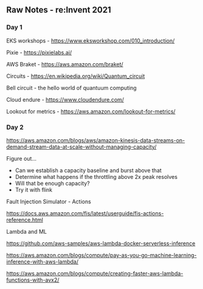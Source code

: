 ## Raw Notes - re:Invent 2021

### Day 1

EKS workshops - https://www.eksworkshop.com/010_introduction/

Pixie - https://pixielabs.ai/

AWS Braket - https://aws.amazon.com/braket/

Circuits - https://en.wikipedia.org/wiki/Quantum_circuit

Bell circuit - the hello world of quantuum computing

Cloud endure - https://www.cloudendure.com/

Lookout for metrics - https://aws.amazon.com/lookout-for-metrics/

### Day 2

https://aws.amazon.com/blogs/aws/amazon-kinesis-data-streams-on-demand-stream-data-at-scale-without-managing-capacity/

Figure out...

* Can we establish a capacity baseline and burst above that
* Determine what happens if the throttling above 2x peak resolves
* Will that be enough capacity?
* Try it with flink


Fault Injection Simulator - Actions

https://docs.aws.amazon.com/fis/latest/userguide/fis-actions-reference.html

Lambda and ML

https://github.com/aws-samples/aws-lambda-docker-serverless-inference

https://aws.amazon.com/blogs/compute/pay-as-you-go-machine-learning-inference-with-aws-lambda/

https://aws.amazon.com/blogs/compute/creating-faster-aws-lambda-functions-with-avx2/
